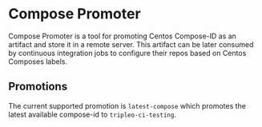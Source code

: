 # Compose Promoter

Compose Promoter is a tool for promoting Centos Compose-ID
as an artifact and store it in a remote server. This artifact
can be later consumed by continuous integration jobs to configure
their repos based on Centos Composes labels.

## Promotions

The current supported promotion is `latest-compose` which
promotes the latest available compose-id to `tripleo-ci-testing`.
